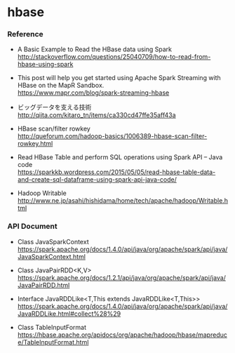 # hbase

### Reference
- A Basic Example to Read the HBase data using Spark  
http://stackoverflow.com/questions/25040709/how-to-read-from-hbase-using-spark

- This post will help you get started using Apache Spark Streaming with HBase on the MapR Sandbox.  
https://www.mapr.com/blog/spark-streaming-hbase

- ビッグデータを支える技術  
http://qiita.com/kitaro_tn/items/ca330cd47ffe35aff43a

- HBase scan/filter rowkey  
http://queforum.com/hadoop-basics/1006389-hbase-scan-filter-rowkey.html

- Read HBase Table and perform SQL operations using Spark API – Java code  
https://sparkkb.wordpress.com/2015/05/05/read-hbase-table-data-and-create-sql-dataframe-using-spark-api-java-code/

- Hadoop Writable  
http://www.ne.jp/asahi/hishidama/home/tech/apache/hadoop/Writable.html

### API Document
- Class JavaSparkContext  
https://spark.apache.org/docs/1.4.0/api/java/org/apache/spark/api/java/JavaSparkContext.html

- Class JavaPairRDD<K,V>  
https://spark.apache.org/docs/1.2.1/api/java/org/apache/spark/api/java/JavaPairRDD.html

- Interface JavaRDDLike<T,This extends JavaRDDLike<T,This>>  
https://spark.apache.org/docs/1.4.0/api/java/org/apache/spark/api/java/JavaRDDLike.html#collect%28%29

- Class TableInputFormat  
https://hbase.apache.org/apidocs/org/apache/hadoop/hbase/mapreduce/TableInputFormat.html


